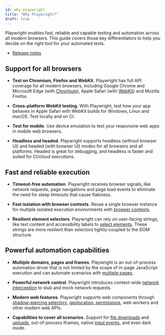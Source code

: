 ```yaml
---
id: why-playwright
title: "Why Playwright?"
draft: true
---
```


Playwright enables fast, reliable and capable testing and automation across all modern browsers. This guide covers those key differentiators to help you decide on the right tool for your automated tests.

<!-- TOC -->

- [Release notes](./release-notes.md)

## Support for all browsers

- **Test on Chromium, Firefox and WebKit**. Playwright has full API coverage for all modern browsers, including Google Chrome and Microsoft Edge (with [Chromium](https://www.chromium.org/)), Apple Safari (with [WebKit](https://webkit.org/)) and Mozilla Firefox.

- **Cross-platform WebKit testing**. With Playwright, test how your app behaves in Apple Safari with WebKit builds for Windows, Linux and macOS. Test locally and on CI.

- **Test for mobile**. Use device emulation to test your responsive web apps in mobile web browsers.

- **Headless and headed**. Playwright supports headless (without browser UI) and headed (with browser UI) modes for all browsers and all platforms. Headed is great for debugging, and headless is faster and suited for CI/cloud executions.

## Fast and reliable execution

* **Timeout-free automation**. Playwright receives browser signals, like network requests, page navigations and page load events to eliminate the need for sleep timeouts that cause flakiness.

* **Fast isolation with browser contexts**. Reuse a single browser instance for multiple isolated execution environments with [browser contexts](./browser-contexts.md).

* **Resilient element selectors**. Playwright can rely on user-facing strings, like text content and accessibility labels to [select elements](./locators.md#selectors). These strings are more resilient than selectors tightly-coupled to the DOM structure.

## Powerful automation capabilities

- **Multiple domains, pages and frames**. Playwright is an out-of-process automation driver that is not limited by the scope of in-page JavaScript execution and can automate scenarios with [multiple pages](./pages.md).

- **Powerful network control**. Playwright introduces context-wide [network interception](./network.md) to stub and mock network requests.

* **Modern web features**. Playwright supports web components through [shadow-piercing selectors](./locators.md#selectors), [geolocation, permissions](./emulation.md), web workers and other modern web APIs.

- **Capabilities to cover all scenarios**. Support for [file downloads](./downloads.md) and [uploads](./input.md), out-of-process iframes, native [input events](./input.md), and even dark mode.
